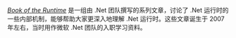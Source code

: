 [*Book of the Runtime*](https://github.com/dotnet/coreclr/tree/master/Documentation/botr) 是一组由 .Net 团队撰写的系列文章，讨论了 .Net 运行时的一些内部机制，能够帮助大家更深入地理解 .Net 运行时。这些文章诞生于 2007 年左右，当时用作微软 .Net 团队的入职学习资料。
